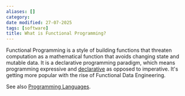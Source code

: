```yaml
---
aliases: []
category:
date modified: 27-07-2025
tags: [software]
title: What is Functional Programming?
---
```


Functional Programming is a style of building functions that threaten computation as a mathematical function that avoids changing state and mutable data. It is a declarative programming paradigm, which means programming expressive and [declarative](term/declarative.md) as opposed to imperative. It's getting more popular with the rise of Functional Data Engineering.

See also [Programming Languages](programming%20languages.md).